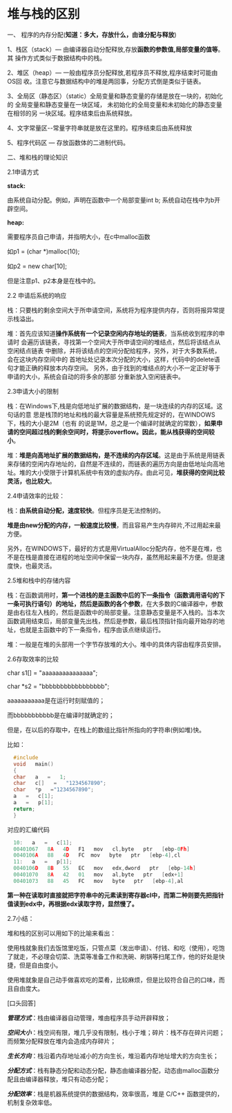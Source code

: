 # 堆与栈的区别

一、 程序的内存分配(**知道：多大，存放什么，由谁分配与释放**)

1、栈区（stack）— 由编译器自动分配释放,存放**函数的参数值,局部变量的值等**。其
操作方式类似于数据结构中的栈。

2、堆区（heap）— 一般由程序员分配释放,若程序员不释放,程序结束时可能由OS回
收。注意它与数据结构中的堆是两回事，分配方式倒是类似于链表。

3、全局区（静态区）（static）全局变量和静态变量的存储是放在一块的，初始化的
全局变量和静态变量在一块区域， 未初始化的全局变量和未初始化的静态变量在相邻的另
一块区域。程序结束后由系统释放。

4、文字常量区--常量字符串就是放在这里的。程序结束后由系统释放

5、程序代码区 — 存放函数体的二进制代码。

二、堆和栈的理论知识

  2.1申请方式

  **stack:**

  由系统自动分配。例如，声明在函数中一个局部变量int b;   系统自动在栈中为b开辟空间。

  **heap:**

  需要程序员自己申请，并指明大小，在c中malloc函数

  如p1 = (char *)malloc(10);

  如p2 = new char[10];

  但是注意p1、p2本身是在栈中的。

  2.2 申请后系统的响应

  栈：只要栈的剩余空间大于所申请空间，系统将为程序提供内存，否则将报异常提示栈溢出。

  堆：首先应该知道**操作系统有一个记录空闲内存地址的链表**，当系统收到程序的申请时
  会遍历该链表，寻找第一个空间大于所申请空间的堆结点，然后将该结点从空闲结点链表
  中删除，并将该结点的空间分配给程序，另外，对于大多数系统，会在这块内存空间中的
  首地址处记录本次分配的大小，这样，代码中的delete语句才能正确的释放本内存空间。
  另外，由于找到的堆结点的大小不一定正好等于申请的大小，系统会自动的将多余的那部
  分重新放入空闲链表中。

  2.3申请大小的限制

  栈：在Windows下,栈是向低地址扩展的数据结构，是一块连续的内存的区域。这句话的意
  思是栈顶的地址和栈的最大容量是系统预先规定好的，在WINDOWS下，栈的大小是2M（也有
  的说是1M，总之是一个编译时就确定的常数），**如果申请的空间超过栈的剩余空间时，将提示overflow。因此，能从栈获得的空间较小**。

  堆：**堆是向高地址扩展的数据结构，是不连续的内存区域**。这是由于系统是用链表来存储的空闲内存地址的，自然是不连续的，而链表的遍历方向是由低地址向高地址。堆的大小受限于计算机系统中有效的虚拟内存。由此可见，**堆获得的空间比较灵活，也比较大**。

  2.4申请效率的比较：

  栈：**由系统自动分配，速度较快**。但程序员是无法控制的。

  **堆是由new分配的内存，一般速度比较慢**，而且容易产生内存碎片,不过用起来最方便。

  另外，在WINDOWS下，最好的方式是用VirtualAlloc分配内存，他不是在堆，也不是在栈是直接在进程的地址空间中保留一块内存，虽然用起来最不方便。但是速度快，也最灵活。

  2.5堆和栈中的存储内容

  栈：在函数调用时，**第一个进栈的是主函数中后的下一条指令（函数调用语句的下一条可执行语句）的地址，然后是函数的各个参数**，在大多数的C编译器中，参数是由右往左入栈的，然后是函数中的局部变量。注意静态变量是不入栈的。当本次函数调用结束后，局部变量先出栈，然后是参数，最后栈顶指针指向最开始存的地址，也就是主函数中的下一条指令，程序由该点继续运行。

  堆：一般是在堆的头部用一个字节存放堆的大小。堆中的具体内容由程序员安排。

  2.6存取效率的比较

  char  s1[] =  "aaaaaaaaaaaaaaa";

  char  *s2  =  "bbbbbbbbbbbbbbbbb";

  aaaaaaaaaaa是在运行时刻赋值的；

  而bbbbbbbbbbb是在编译时就确定的；

  但是，在以后的存取中，在栈上的数组比指针所指向的字符串(例如堆)快。

  比如：
  
```C
  #include   
  void   main()   
  {   
  char   a   =   1;   
  char   c[]   =   "1234567890";   
  char   *p   ="1234567890";   
  a   =   c[1];   
  a   =   p[1];   
  return;   
  }  
```

  对应的汇编代码

```C
  10:   a   =   c[1];
  00401067   8A   4D   F1   mov   cl,byte   ptr   [ebp-0Fh]
  0040106A   88   4D   FC  mov   byte   ptr   [ebp-4],cl
  11:   a   =   p[1];
  0040106D   8B   55   EC   mov   edx,dword   ptr   [ebp-14h]
  00401070   8A   42   01   mov   al,byte   ptr   [edx+1]
  00401073   88   45   FC   mov   byte   ptr   [ebp-4],al
```

  **第一种在读取时直接就把字符串中的元素读到寄存器cl中，而第二种则要先把指针值读到edx中，再根据edx读取字符，显然慢了。**

  2.7小结：

  堆和栈的区别可以用如下的比喻来看出：

  使用栈就象我们去饭馆里吃饭，只管点菜（发出申请）、付钱、和吃（使用），吃饱了就走，不必理会切菜、洗菜等准备工作和洗碗、刷锅等扫尾工作，他的好处是快捷，但是自由度小。

  使用堆就象是自己动手做喜欢吃的菜肴，比较麻烦，但是比较符合自己的口味，而且自由度大。
  
[口头回答]

  ***管理方式***：栈由编译器自动管理，堆由程序员手动开辟释放；

  ***空间大小***：栈空间有限，堆几乎没有限制，栈小于堆；碎片：栈不存在碎片问题；而频繁分配释放在堆内会造成内存碎片；

  ***生长方向***：栈沿着内存地址减小的方向生长，堆沿着内存地址增大的方向生长；

  ***分配方式***：栈有静态分配和动态分配，静态由编译器分配，动态由malloc函数分配且由编译器释放，堆只有动态分配；

  ***分配效率***：栈是机器系统提供的数据结构，效率很高，堆是 C/C++ 函数提供的，机制复杂效率低。
